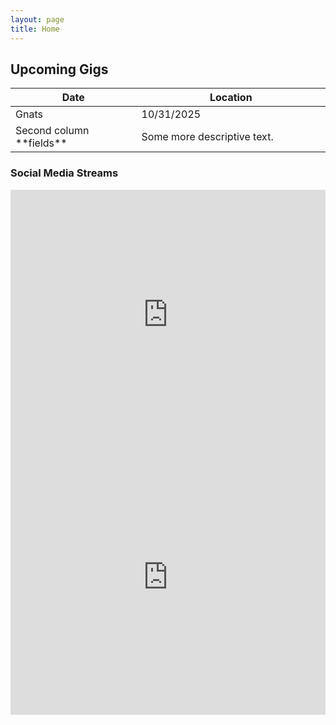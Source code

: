 ```yaml
---
layout: page
title: Home 
---
```

<h2>
Upcoming Gigs
</h2>
<!-- big fuckoff table of dates -->
<table>
<colgroup>
<col width="40%" />
<col width="60%" />
</colgroup>
<thead>
<tr class="header">
<th>Date</th>
<th>Location</th>
</tr>
</thead>
<tbody>
<tr>
<td markdown="span">Gnats</td>
<td markdown="span">10/31/2025</td>
</tr>
<tr>
<td markdown="span">Second column **fields**</td>
<td markdown="span">Some more descriptive text.
</td>
</tr>
</tbody>
</table>

<h3>
Social Media Streams
</h3>
<iframe src="https://www.facebook.com/plugins/page.php?href=https%3A%2F%2Fwww.facebook.com%2Fhipohmusic%2F&tabs=timeline&small_header=true&adapt_container_width=true&hide_cover=false&show_facepile=true&appId=499280248156956" width="100%" height="400" style="border:none;overflow:hidden" scrolling="no" frameborder="0" allowfullscreen="true" allow="autoplay; clipboard-write; encrypted-media; picture-in-picture; web-share"></iframe>

<iframe width="100%" height="440" src="http://instagram.com/p/qbq6fIJMVZ/embed" frameborder="0"></iframe>


